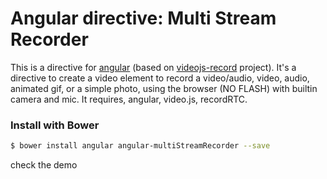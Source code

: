 # Angular directive: Multi Stream Recorder

This is a directive for [angular](https://github.com/angular/angular.js) (based on [videojs-record](https://github.com/collab-project/videojs-record) project).
It's a directive to create a video element to record a video/audio, video, audio, animated gif, or a simple photo, using the browser (NO FLASH) with builtin camera and mic.
It requires, angular, video.js, recordRTC.


### Install with Bower

```bash
$ bower install angular angular-multiStreamRecorder --save
```

check the demo
